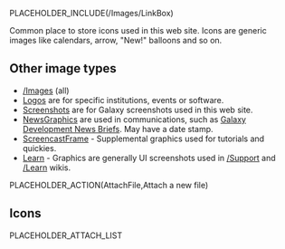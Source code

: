 PLACEHOLDER_INCLUDE(/Images/LinkBox)

Common place to store icons used in this web site. Icons are generic images like calendars, arrow, "New!" balloons and so on.

## Other image types
* [/Images](/src/Images/index.md) (all)
* [Logos](/src/Images/Logos/index.md) are for specific institutions, events or software.
* [Screenshots](/src/Images/Screenshots/index.md) are for Galaxy screenshots used in this web site.
* [NewsGraphics](/Images/NewsGraphics) are used in communications, such as [Galaxy Development News Briefs](/src/DevNewsBriefs/index.md). May have a date stamp.
* [ScreencastFrame](/src/Images/ScreencastFrame/index.md) - Supplemental graphics used for tutorials and quickies.
* [Learn](/Images/Learn) - Graphics are generally UI screenshots used in [/Support](/Support) and [/Learn](/src/Learn/index.md) wikis.

PLACEHOLDER_ACTION(AttachFile,Attach a new file)

## Icons

PLACEHOLDER_ATTACH_LIST
